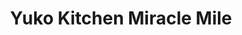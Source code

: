 ---
layout: place
title: Yuko Kitchen Miracle Mile
permalink: /california/los-angeles/yuko-kitchen-miracle-mile.html
stateAbbr: CA
stateName: California
cityName: Los Angeles
seo:
  type: restaurant
  links: http://www.yukokitchen.com/
place_id: ChIJDd6ViR-5woAR3GM-wHwBmu4
photos:
  - name: >-
      places/ChIJDd6ViR-5woAR3GM-wHwBmu4/photos/AeeoHcIiL7FLFGNHCltnGiSjh4DLNgu_U9HuS6Po0wnzY29KfCUHMUxkYEFN0xNx9mT4j4AzJEjs8O-hAT0k2BWgNVA1M8iOX4ZRXCz_DFFZWZt6sUONB5M_7eR-ggMg-WHugH3N1T-TkSqnb9MSio7U9mVHZhItdXWYyfae3xGaAbzh_s-OWNnBKDDhNJMVUMB_yIJiVVCsVVt41JXlX78XjH97WnODlI19LI8MjVMhz_JrkShzy_u_kOnlaTQQ3N7P0PcOxnKYxuTw0fpFwUz6DdPTqZcGMpo2wye_MIFNIA-UOlVkEPFeljcn660YJKpGiZWmt7fhtL8h_ZtpIyjLSI5NyStfLHe21miWDVmYmcuXJAbXk58EG6fkYVY2G301SkPEbKes7ePi1jPDalbYjk16QVg4QWG3R_dGj9h2sNza1w
    widthPx: 3024
    heightPx: 4032
    authorAttributions:
      - displayName: Rachel Metz
        uri: https://maps.google.com/maps/contrib/114924897738912321334
        photoUri: >-
          https://lh3.googleusercontent.com/a-/ALV-UjUTk9vmvMFAJeLcNrGregOUl6yJQECUTLpAGIY-xoiV3tajE3Aj=s100-p-k-no-mo
    flagContentUri: >-
      https://www.google.com/local/imagery/report/?cb_client=maps_api_places.places_api&image_key=!1e10!2sCIHM0ogKEICAgICHmpCPVQ&hl=en-US
    googleMapsUri: >-
      https://www.google.com/maps/place//data=!3m4!1e2!3m2!1sCIHM0ogKEICAgICHmpCPVQ!2e10!4m2!3m1!1s0x80c2b91f8995de0d:0xee9a017cc03e63dc
  - name: >-
      places/ChIJDd6ViR-5woAR3GM-wHwBmu4/photos/AeeoHcLL7ryLuxqT1Oo3vIgvy1OZdb-drDR6ouFcOLcn2ACkagpWMBl3QnABaNQIoy1ZjypnzPjzc02hriQk5WUWMwCOji_rc3_-juVuQdpkQ-lyQoNCYNc1B-6VCR1mZ0S29b0TJPSAVXMOI-jx88hGhqe5CrnwSBPo1jFLsjo7z6ju3afV1_fqmPHE-qyP-QM4-038QaPnA_1gC3O60pPa7GTSjUtiBZm-9yWOBv3cvqnsraan2XVmA0Ovg78o2wdOaVseHZxEweSXcGrOfmC1NGhNIpz0dp2dpYVLRvl_PkAge11WND34KFL8fdGuGacQCiYHT0JU8p2v6g3ilg4b9I573EX442u0ON-rp3LmuPoRpl5_wXua6KtrQQ3lZoS8fSB-NaMbKQKaTl8ooxwY15Kf1N-sonpxb1CsXYMnpk2RiQ
    widthPx: 3000
    heightPx: 4000
    authorAttributions:
      - displayName: Katy Garcia
        uri: https://maps.google.com/maps/contrib/112312115169185030384
        photoUri: >-
          https://lh3.googleusercontent.com/a-/ALV-UjUZQPyfIHllZrxt2sC9yuarmsMlGz9KCPuHGolztpxoCF0uvyEAiw=s100-p-k-no-mo
    flagContentUri: >-
      https://www.google.com/local/imagery/report/?cb_client=maps_api_places.places_api&image_key=!1e10!2sCIHM0ogKEICAgMDw98-YXQ&hl=en-US
    googleMapsUri: >-
      https://www.google.com/maps/place//data=!3m4!1e2!3m2!1sCIHM0ogKEICAgMDw98-YXQ!2e10!4m2!3m1!1s0x80c2b91f8995de0d:0xee9a017cc03e63dc
  - name: >-
      places/ChIJDd6ViR-5woAR3GM-wHwBmu4/photos/AeeoHcLQAIg-OUdIE0pFS55zyQwFbdk4ke7sac5heutAVB6ZclY62EAYoy6POHVWN2w-_lYRk4W5v-xCkHMkOYmhG7evQEQ91Pvo71h36n64q1OPzjaQnhZj9mMCnnPmiqCLU5awETEiuyROuXcGkiI7S_KVaVLIQNMzV-qyensdxby8RuMF6YuT5tM6_QxSE1fhLpetXwriOM_Jf0BJ8yD7-7HX1RiFdm4Axvg2BhFwu-j5ulblKxdHrO2fB6V-gfFZ1F6E1eTAn-7rNpzsFy8seVpBnYGen7NDzcOVw0g5u2la8mbQeWezBF2ulK1dMqfli7L-2cZAo8vFV3_JOLKBZefUkjuHEsdUAg04wsAzufGA64tQckCk6Hs7N-MS9G6-hoV2PPnFKHCiU3LTLdBl6b4C8bKo7-u_3-aCVZEnAhSlFQ
    widthPx: 3024
    heightPx: 4032
    authorAttributions:
      - displayName: hawi a
        uri: https://maps.google.com/maps/contrib/101860669691145903974
        photoUri: >-
          https://lh3.googleusercontent.com/a-/ALV-UjVICTdNV3wSb6J8t6RLA0FSny6uCN_7EfkzZco07Ry5H31Akzzc=s100-p-k-no-mo
    flagContentUri: >-
      https://www.google.com/local/imagery/report/?cb_client=maps_api_places.places_api&image_key=!1e10!2sCIHM0ogKEICAgIDbuOGsZQ&hl=en-US
    googleMapsUri: >-
      https://www.google.com/maps/place//data=!3m4!1e2!3m2!1sCIHM0ogKEICAgIDbuOGsZQ!2e10!4m2!3m1!1s0x80c2b91f8995de0d:0xee9a017cc03e63dc
  - name: >-
      places/ChIJDd6ViR-5woAR3GM-wHwBmu4/photos/AeeoHcLCv4-U2wdUdl2MBSJViSG27Fs6ezM4YQ0sY7MmuCYz6Oh9omN68m-gRP-5ciQ5ThbWiYo8ZiR2oIdj2ZDUw97RyNs5ztmDqI2BNfw6BSXOujlULRYa4IFpHEPkWCBS0DKZjZT8o7GQk3HfNgvvhgSxHnOyzSP1I5Z-JGXFXTx14Q43NntEoxO4cku82Zh9JrqC3UeaI1FAHU8gEKebe8bSnKdmPyX2DStCaJCp2B1UFJwfmiwcSL6RyJpzVGWl9b1CYk3synpsxxc1Ce2vdNDcsxMplCr9RY_Ajff9Vi0dnLr9zOPVvuPomLuLeth-A-qnx77TCTOh2Mw_19Yec_uy8A69t9pUVlZFoTLqmxIlL4TkLnXdk55YGuhoC4pOoN58YwlR43njhIhCLSJ5Z4qVZRhgDL9b5JzEseVPjNQ
    widthPx: 1080
    heightPx: 1440
    authorAttributions:
      - displayName: Lailian Park
        uri: https://maps.google.com/maps/contrib/104796335398748446911
        photoUri: >-
          https://lh3.googleusercontent.com/a-/ALV-UjWMWE38FggtrQ-nmAmjPn7SzzDr3QjQL_FUQZdQ65ndxl0PKPzXBA=s100-p-k-no-mo
    flagContentUri: >-
      https://www.google.com/local/imagery/report/?cb_client=maps_api_places.places_api&image_key=!1e10!2sCIHM0ogKEICAgIDdhrD4eg&hl=en-US
    googleMapsUri: >-
      https://www.google.com/maps/place//data=!3m4!1e2!3m2!1sCIHM0ogKEICAgIDdhrD4eg!2e10!4m2!3m1!1s0x80c2b91f8995de0d:0xee9a017cc03e63dc
  - name: >-
      places/ChIJDd6ViR-5woAR3GM-wHwBmu4/photos/AeeoHcKET21j83KCOcpF7vCXeoBwmPSZqcslx95GaFE--CEHQVkA3z8BAz1QFuGOz8UxjLsrSpjsxVPXYutPyWL_X0EqKlz-ti1TwTl5bAmapvpRUtas6hrmhm0C7CqiO7MgUO25BcE3VGZC2BeOSsVvdJv5-b3pg6AH_Z7v1x3TiCJicpLFyO-Dpydka7HNstPklu7rv94A-gYP0-_BdPBufxSbwk-8ghhEoC2IMC9PoUBHWc-5TumZQeWjfgzdXMbg274bUHoxgTDCh5r2peDIGzuw2fYQF6NEcpFglqj4rFE3ulE3XL0FiQt3wpncm6aWXbYrzSFz6gYQmphgHh0RD1tAgZIF5861m3_dkw3Orvgw-lI-EozidAETo_wFwsHms4Ys9NH9pdzHzpgLN-9A5RNKxCKxpu-Xvxy4MAGIB6HiF_OS
    widthPx: 3072
    heightPx: 4080
    authorAttributions:
      - displayName: Mayur Patel
        uri: https://maps.google.com/maps/contrib/117142319350420055100
        photoUri: >-
          https://lh3.googleusercontent.com/a-/ALV-UjWveC7LHNejzX_fCLyjj87CX0ywefcKq4GK_k_x9pacv1A0KjAj4w=s100-p-k-no-mo
    flagContentUri: >-
      https://www.google.com/local/imagery/report/?cb_client=maps_api_places.places_api&image_key=!1e10!2sCIHM0ogKEICAgIDvquu69wE&hl=en-US
    googleMapsUri: >-
      https://www.google.com/maps/place//data=!3m4!1e2!3m2!1sCIHM0ogKEICAgIDvquu69wE!2e10!4m2!3m1!1s0x80c2b91f8995de0d:0xee9a017cc03e63dc
  - name: >-
      places/ChIJDd6ViR-5woAR3GM-wHwBmu4/photos/AeeoHcIB4zYcBPlPw-BP6Ru03N-8IpbNTzq6FBK0Yq2rrACYkW5eZGaOQJZ_9Vi33OsdtUrp1ALOiyjMiL5huPQ3rbiJ8b2AnSwSXJtn6JkkZf1YCtIvq9LJIpEL34wBO6KabY-ohJ17BjOX6u65ObtgKI89L0EdBhGhHoXCcMq50oBt8iDt8ej3sFhuo-5jI6jTRrKBJJAoueH_l9o_ZdpZu1oHfeiLDjOTVfjOGu60_ovlWStPiv3MQqvFU78yJaRWf5PGk1ZCTpoPFck9DWgkJd_2ayWsNRGKqHSij9Uax94A84JwXS-L6EhkrQlJLRtzibJ5cOqDPKhJzEKp7IVVBeYLU51UyAxA29FvWknukHsHk4a3OFXpd93T0iaI8VlgJ0LAGiQG60F0Yo-15b4BE6aFuj8700OaBYOYJhPEPMukvw
    widthPx: 4016
    heightPx: 3008
    authorAttributions:
      - displayName: l l
        uri: https://maps.google.com/maps/contrib/112958140524819744803
        photoUri: >-
          https://lh3.googleusercontent.com/a/ACg8ocJ1WyQxFTRakG3e-wnC1SM9visDBdTjtjettH5YthbgcZv1Kw=s100-p-k-no-mo
    flagContentUri: >-
      https://www.google.com/local/imagery/report/?cb_client=maps_api_places.places_api&image_key=!1e10!2sCIHM0ogKEICAgICGyta3GA&hl=en-US
    googleMapsUri: >-
      https://www.google.com/maps/place//data=!3m4!1e2!3m2!1sCIHM0ogKEICAgICGyta3GA!2e10!4m2!3m1!1s0x80c2b91f8995de0d:0xee9a017cc03e63dc
  - name: >-
      places/ChIJDd6ViR-5woAR3GM-wHwBmu4/photos/AeeoHcIygt_McWMWrgb24roK_cLl521diTv0RfNEXU6ENpwbVpDetmMpOsjnbSzA4wnxaj9zVsPoGapKhnkdZ1xML7UOf_WuLZVZBGQXheREeKnuRykx2eq1Gu3eGne0ZUqdNIT53GYDCqfYjfI9ZKRuabgGHXYZBcu7esB81q_Vsgkm0-7TVnAE6VRorkAuBgY0x9zo879TaNY-TG7D7VWY_RWlclCGeU2qrgiaIe_vv9of8q5lNaNh6er6y_AN7IFVX8xNAITv-Re-rx_f_HYi81Alqo8_vIPXQF5Gps67W1Ob8ulU_cpTtkk50wKuG7ofHtueFks5K35qyHn-Z8LjP2U3pEzGnU8As4WCAH3EhnO5o3OQ5e8WU2IsCXBr_sy7GZMvRQXbgwk8LqgTfY7CBwwRn1Ic1MMLGp0Oyg1jvfin7jzb
    widthPx: 3000
    heightPx: 4000
    authorAttributions:
      - displayName: Nikki Lee
        uri: https://maps.google.com/maps/contrib/110950256237295129976
        photoUri: >-
          https://lh3.googleusercontent.com/a-/ALV-UjVujCktfrIWvFeR4GdrliY1wHTcmcid9Rfrafk_7shSaCP6C0T3=s100-p-k-no-mo
    flagContentUri: >-
      https://www.google.com/local/imagery/report/?cb_client=maps_api_places.places_api&image_key=!1e10!2sCIHM0ogKEICAgIDX9bW5rAE&hl=en-US
    googleMapsUri: >-
      https://www.google.com/maps/place//data=!3m4!1e2!3m2!1sCIHM0ogKEICAgIDX9bW5rAE!2e10!4m2!3m1!1s0x80c2b91f8995de0d:0xee9a017cc03e63dc
  - name: >-
      places/ChIJDd6ViR-5woAR3GM-wHwBmu4/photos/AeeoHcJHSYgsOwOZlPCTqow0E6BzpcmVH9mFi_RM8XeHCf7Zudj4irCFbQnmEwSnYsVecwz5dBEj43J3HNOktzDAz0ShX0wlTVfyfuT0VMLWLTnF79kiiWlxoUau6cR75HtbdYcm-jIYUK5vCHUTLPl6XzvUxJxVtPL0-ADecK5X2z04qUlC0RxS5PrI20VtSggZJBWDLpxYwBou74Bm1sfFw_axEowS7fQ2ayVEniqBZNRsYumFq9si53yF429sVTB5qViXoxGtu5rW3NQkjxgXFBsO7ttyX9srHa5U0AtUL0MHKHteepuct08II-uLa9vgcF80gA8p2wb6Wg4XIiChuz_eGDEr7b9JCCOqzMFwTBlTWb-FypN8ycgws777TvAEcIWp75p_IbT5gsSE-D7_tuhDYYUYuXMgrVLviyUEF0a5WL08
    widthPx: 3600
    heightPx: 4800
    authorAttributions:
      - displayName: Carissa Liu
        uri: https://maps.google.com/maps/contrib/110025222509596900023
        photoUri: >-
          https://lh3.googleusercontent.com/a/ACg8ocJDrYwk7Ho-adW8TUPoslfDa8WnCFuKOAlm6eNeQYqWm07pyw=s100-p-k-no-mo
    flagContentUri: >-
      https://www.google.com/local/imagery/report/?cb_client=maps_api_places.places_api&image_key=!1e10!2sCIHM0ogKEICAgIDX8778ygE&hl=en-US
    googleMapsUri: >-
      https://www.google.com/maps/place//data=!3m4!1e2!3m2!1sCIHM0ogKEICAgIDX8778ygE!2e10!4m2!3m1!1s0x80c2b91f8995de0d:0xee9a017cc03e63dc
  - name: >-
      places/ChIJDd6ViR-5woAR3GM-wHwBmu4/photos/AeeoHcLiLuDf9sAikPPNZz6eI8bVCOrOp3G1Xw7_zXxARNnMJKaK2U3nfOJ1pG5meRT_D-lX0zCZEDek9KPwlvEp-NQuDz331kDMpoiRfgZEODYoK2C28Yph9rnmQeciTh2ZV0HYlQQZhihQLdh5p-prPVmkuXpwhlKjxa_k1WQEKz6k9qCgwsqD93gnAqpXftTlLrTUSZxyS4raGfrhwVoZYd7GaizZmIaxuSJK3JeeQDa44OotSM4sZFx03boRAdTRpyvOM4TtUFHSpuTEfuLwrdAc5w2wv6VLia-fDYgSuLeUP2IhbQzccbFqd0OVlmuCXjfz16POCCzbEKjUE2-saFqOHNPNe1gCveUX4jHMzAp9jGZCFXiIYtZ70OEzy_W5u-22uwadT9gdiWxsNPCo4O8SUscQJPEw9M0sGFH6XmSs8w
    widthPx: 4032
    heightPx: 3024
    authorAttributions:
      - displayName: Amanda
        uri: https://maps.google.com/maps/contrib/110689826438161155099
        photoUri: >-
          https://lh3.googleusercontent.com/a-/ALV-UjWQcjjflTpOprCAYZNch1tKkd5KO2PiyKNB2gtTTjUciqYMKzRd=s100-p-k-no-mo
    flagContentUri: >-
      https://www.google.com/local/imagery/report/?cb_client=maps_api_places.places_api&image_key=!1e10!2sCIHM0ogKEICAgIDxyduGbw&hl=en-US
    googleMapsUri: >-
      https://www.google.com/maps/place//data=!3m4!1e2!3m2!1sCIHM0ogKEICAgIDxyduGbw!2e10!4m2!3m1!1s0x80c2b91f8995de0d:0xee9a017cc03e63dc
  - name: >-
      places/ChIJDd6ViR-5woAR3GM-wHwBmu4/photos/AeeoHcLenOt2kJEGeZugTvX3GeljfahtJP1Ig9f30i9BDsv_buxL6rKSjUnCzVFIlLmNk9sPg22fK6KidD3cYTdLh02ibeAz6OUW1FneQJPAR9uFg0iJn0Gtdp72sIBLneAk0H9kvqoTLIKDcgbJrm3yXH2zOFE1bmRGHdodTWqu0Sdvds_1Tmd3Ohvknv9VhCQQEZmSp7UkwcZrXNAT_9J1ZkpZA4pVgwux4B-A3cKWwnl5bk8dsM0Wp1Z6f1m7W4GGiTLyD0Q2uzPHDGmsl7aIY1VinmiKTXj7FsgeDdljLqrSPNHKfbLoE1ZkCM3tFX6t7F0g0pxVfRgnl5fkE7jMZn1YwdBwRXEO52erKmWgpkKRdXcRVTEgYuwBStsSGxOrRRfPL6aG3fYsA7DJ6Rapsv2fLWdTOy0znvgNbFaqxXq79EMJ
    widthPx: 3024
    heightPx: 4032
    authorAttributions:
      - displayName: Allesther
        uri: https://maps.google.com/maps/contrib/114354987746495162749
        photoUri: >-
          https://lh3.googleusercontent.com/a-/ALV-UjXrv_F-90tv76DMQ8jUlI6Y34x4Dlp1IKzHmPWP9s9hj3ia8FU=s100-p-k-no-mo
    flagContentUri: >-
      https://www.google.com/local/imagery/report/?cb_client=maps_api_places.places_api&image_key=!1e10!2sCIHM0ogKEICAgICZ-sGT9QE&hl=en-US
    googleMapsUri: >-
      https://www.google.com/maps/place//data=!3m4!1e2!3m2!1sCIHM0ogKEICAgICZ-sGT9QE!2e10!4m2!3m1!1s0x80c2b91f8995de0d:0xee9a017cc03e63dc
address: 5484 Wilshire Blvd, Los Angeles, CA 90036, USA
street: 5484 Wilshire Blvd
city: Los Angeles
state: CA
zip: '90036'
country: USA
neighborhood: Central LA
latitude: '34.061879'
longitude: '-118.348303'
accessibility_options:
  wheelchairAccessibleParking: true
  wheelchairAccessibleEntrance: true
  wheelchairAccessibleRestroom: true
  wheelchairAccessibleSeating: true
business_status: OPERATIONAL
name: Yuko Kitchen Miracle Mile
google_maps_links:
  directionsUri: >-
    https://www.google.com/maps/dir//''/data=!4m7!4m6!1m1!4e2!1m2!1m1!1s0x80c2b91f8995de0d:0xee9a017cc03e63dc!3e0
  placeUri: https://maps.google.com/?cid=17193056162753176540
  writeAReviewUri: >-
    https://www.google.com/maps/place//data=!4m3!3m2!1s0x80c2b91f8995de0d:0xee9a017cc03e63dc!12e1
  reviewsUri: >-
    https://www.google.com/maps/place//data=!4m4!3m3!1s0x80c2b91f8995de0d:0xee9a017cc03e63dc!9m1!1b1
  photosUri: >-
    https://www.google.com/maps/place//data=!4m3!3m2!1s0x80c2b91f8995de0d:0xee9a017cc03e63dc!10e5
primary_type: Japanese Restaurant
opening_hours:
  regular: null
  current: null
secondary_opening_hours:
  regular:
    weekdayDescriptions: null
    type: null
  current:
    weekdayDescriptions: null
    type: null
phone: (323) 933-4020
price_level: PRICE_LEVEL_INEXPENSIVE
price_range: $10 &ndash; $20
rating: '4.6'
rating_count: 0
website: http://www.yukokitchen.com/
description: >-
  Experience Yuko Kitchen Miracle Mile$$$Yuko Kitchen Miracle Mile in Los
  Angeles, CA, is a welcoming Japanese spot known for its fresh rice bowls, udon
  noodles, and creative sushi rolls that cater to a variety of tastes in a
  relaxed, plant-filled environment. This affordable eatery boasts an outdoor
  patio perfect for casual meals, along with accessible features like
  wheelchair-friendly seating and free parking, making it easy to enjoy Japanese
  favorites without the hassle. Drawing from its laid-back vibe and thoughtful
  menu options, it's an ideal choice for those seeking flavorful dishes that
  balance quality and value. Whether you're in the mood for a quick lunch or a
  leisurely dinner, the blend of hearty portions and inviting ambiance ensures a
  satisfying visit. For anyone exploring sushi restaurants near me, this hidden
  gem delivers authentic flavors with a modern twist.
generative_summary: >-
  Experience Yuko Kitchen Miracle Mile$$$Yuko Kitchen Miracle Mile in Los
  Angeles, CA, is a welcoming Japanese spot known for its fresh rice bowls, udon
  noodles, and creative sushi rolls that cater to a variety of tastes in a
  relaxed, plant-filled environment. This affordable eatery boasts an outdoor
  patio perfect for casual meals, along with accessible features like
  wheelchair-friendly seating and free parking, making it easy to enjoy Japanese
  favorites without the hassle. Drawing from its laid-back vibe and thoughtful
  menu options, it's an ideal choice for those seeking flavorful dishes that
  balance quality and value. Whether you're in the mood for a quick lunch or a
  leisurely dinner, the blend of hearty portions and inviting ambiance ensures a
  satisfying visit. For anyone exploring sushi restaurants near me, this hidden
  gem delivers authentic flavors with a modern twist.
generative_disclosure: Summarized by AI using the Grok-3-Mini model.
reviews:
  - name: >-
      places/ChIJDd6ViR-5woAR3GM-wHwBmu4/reviews/ChZDSUhNMG9nS0VJQ0FnTUR3OTgtWUxREAE
    relativePublishTimeDescription: 2 weeks ago
    rating: 5
    text:
      text: >-
        Where to start? For starters the staff, very welcoming and friendly!
        They have plenty of food options on their menu for meat lovers,
        vegetarians and vegans! The pricing on every item is beyond reasonable
        🙏🏽 I'm shocked that they are not busier but I'm glad that we were able
        to enjoy it the way my friends and I did. We got a variety of meals:
        chicken teriyaki bowl, spicy salmon bowl, the salmon bowlito, and two
        sushi rolls! Everything was amazing 🤩 10/10 recommend.
      languageCode: en
    originalText:
      text: >-
        Where to start? For starters the staff, very welcoming and friendly!
        They have plenty of food options on their menu for meat lovers,
        vegetarians and vegans! The pricing on every item is beyond reasonable
        🙏🏽 I'm shocked that they are not busier but I'm glad that we were able
        to enjoy it the way my friends and I did. We got a variety of meals:
        chicken teriyaki bowl, spicy salmon bowl, the salmon bowlito, and two
        sushi rolls! Everything was amazing 🤩 10/10 recommend.
      languageCode: en
    authorAttribution:
      displayName: Katy Garcia
      uri: https://www.google.com/maps/contrib/112312115169185030384/reviews
      photoUri: >-
        https://lh3.googleusercontent.com/a-/ALV-UjUZQPyfIHllZrxt2sC9yuarmsMlGz9KCPuHGolztpxoCF0uvyEAiw=s128-c0x00000000-cc-rp-mo-ba5
    publishTime: '2025-03-29T00:45:19.114017Z'
    flagContentUri: >-
      https://www.google.com/local/review/rap/report?postId=ChZDSUhNMG9nS0VJQ0FnTUR3OTgtWUxREAE&d=17924085&t=1
    googleMapsUri: >-
      https://www.google.com/maps/reviews/data=!4m6!14m5!1m4!2m3!1sChZDSUhNMG9nS0VJQ0FnTUR3OTgtWUxREAE!2m1!1s0x80c2b91f8995de0d:0xee9a017cc03e63dc
  - name: >-
      places/ChIJDd6ViR-5woAR3GM-wHwBmu4/reviews/ChdDSUhNMG9nS0VJQ0FnTUNRLWNxdHZBRRAB
    relativePublishTimeDescription: a month ago
    rating: 5
    text:
      text: >-
        This is the cutest hole in the wall Japanese oasis. The food was amazing
        and such good quality! I got the teriyaki chicken bowl and the portion
        was great and so fulfilling and came with a delicious side salad. Also
        free parking which is a huge perk! The ambience is so cute and hip and
        you feel like you’re in a tropical paradise! The prices are also super
        reasonable, I can’t say enough good things about this place, I’ll
        definitely be back!
      languageCode: en
    originalText:
      text: >-
        This is the cutest hole in the wall Japanese oasis. The food was amazing
        and such good quality! I got the teriyaki chicken bowl and the portion
        was great and so fulfilling and came with a delicious side salad. Also
        free parking which is a huge perk! The ambience is so cute and hip and
        you feel like you’re in a tropical paradise! The prices are also super
        reasonable, I can’t say enough good things about this place, I’ll
        definitely be back!
      languageCode: en
    authorAttribution:
      displayName: Courtney Vickers
      uri: https://www.google.com/maps/contrib/100609830280339004668/reviews
      photoUri: >-
        https://lh3.googleusercontent.com/a-/ALV-UjXBMjlDTBsquDvtYvu8mVzqYtvMW5KtVZssyRmko1RhzD1-FuZD=s128-c0x00000000-cc-rp-mo
    publishTime: '2025-03-06T03:42:19.001533Z'
    flagContentUri: >-
      https://www.google.com/local/review/rap/report?postId=ChdDSUhNMG9nS0VJQ0FnTUNRLWNxdHZBRRAB&d=17924085&t=1
    googleMapsUri: >-
      https://www.google.com/maps/reviews/data=!4m6!14m5!1m4!2m3!1sChdDSUhNMG9nS0VJQ0FnTUNRLWNxdHZBRRAB!2m1!1s0x80c2b91f8995de0d:0xee9a017cc03e63dc
  - name: >-
      places/ChIJDd6ViR-5woAR3GM-wHwBmu4/reviews/ChdDSUhNMG9nS0VJQ0FnSUQxb1piTjhBRRAB
    relativePublishTimeDescription: a year ago
    rating: 5
    text:
      text: >-
        Food, service, and atmosphere all 5/5.

        I got the BBQ Catfish (the catfish is lightly breaded and fried)
        Bowl-Lito, incredible. The people were super friendly and patient, with
        so many tasty options I didn’t know what to get. The atmosphere was
        marvelous, plants everywhere (all of them looked very healthy, many of
        them for sale). I *loved* my green tea strawberry chocolate chip cookie
        and banana milk tea.
      languageCode: en
    originalText:
      text: >-
        Food, service, and atmosphere all 5/5.

        I got the BBQ Catfish (the catfish is lightly breaded and fried)
        Bowl-Lito, incredible. The people were super friendly and patient, with
        so many tasty options I didn’t know what to get. The atmosphere was
        marvelous, plants everywhere (all of them looked very healthy, many of
        them for sale). I *loved* my green tea strawberry chocolate chip cookie
        and banana milk tea.
      languageCode: en
    authorAttribution:
      displayName: Ian Thomas
      uri: https://www.google.com/maps/contrib/104739294272188027196/reviews
      photoUri: >-
        https://lh3.googleusercontent.com/a-/ALV-UjXAf8cgNxSFa6QICU6w3QAt2hlxTrX7bHi8iCP9U4qJKuJ08g0=s128-c0x00000000-cc-rp-mo-ba2
    publishTime: '2024-01-07T18:02:31.979761Z'
    flagContentUri: >-
      https://www.google.com/local/review/rap/report?postId=ChdDSUhNMG9nS0VJQ0FnSUQxb1piTjhBRRAB&d=17924085&t=1
    googleMapsUri: >-
      https://www.google.com/maps/reviews/data=!4m6!14m5!1m4!2m3!1sChdDSUhNMG9nS0VJQ0FnSUQxb1piTjhBRRAB!2m1!1s0x80c2b91f8995de0d:0xee9a017cc03e63dc
  - name: >-
      places/ChIJDd6ViR-5woAR3GM-wHwBmu4/reviews/ChZDSUhNMG9nS0VJQ0FnSUNYOHVhNUlREAE
    relativePublishTimeDescription: 6 months ago
    rating: 5
    text:
      text: >-
        I’m constantly here ordering the same items

        I have never had a bad experience here, it’s very cozy, good food, very
        lovely at night too! I also love ordering the apple mint lemonade 10/10
      languageCode: en
    originalText:
      text: >-
        I’m constantly here ordering the same items

        I have never had a bad experience here, it’s very cozy, good food, very
        lovely at night too! I also love ordering the apple mint lemonade 10/10
      languageCode: en
    authorAttribution:
      displayName: Shakira Martinez
      uri: https://www.google.com/maps/contrib/103035709903520997655/reviews
      photoUri: >-
        https://lh3.googleusercontent.com/a-/ALV-UjUeaTrNzFLgSrmAgnhIAW3BmBRNngs0BpzZctHIc8FZZR_ZA0ST=s128-c0x00000000-cc-rp-mo-ba2
    publishTime: '2024-10-15T01:45:55.665382Z'
    flagContentUri: >-
      https://www.google.com/local/review/rap/report?postId=ChZDSUhNMG9nS0VJQ0FnSUNYOHVhNUlREAE&d=17924085&t=1
    googleMapsUri: >-
      https://www.google.com/maps/reviews/data=!4m6!14m5!1m4!2m3!1sChZDSUhNMG9nS0VJQ0FnSUNYOHVhNUlREAE!2m1!1s0x80c2b91f8995de0d:0xee9a017cc03e63dc
  - name: >-
      places/ChIJDd6ViR-5woAR3GM-wHwBmu4/reviews/ChZDSUhNMG9nS0VJQ0FnSURIajlxZENBEAE
    relativePublishTimeDescription: 6 months ago
    rating: 5
    text:
      text: >-
        Everything was wonderful. From the infused water, to the boba coffee and
        THE FOOD. Wow. I got the shrimp tempura bowl and it was so flavorful and
        fresh. The atmosphere is also nice. Surrounded by plants.. it does not
        feel like you are actually surrounded by buildings in the city.
      languageCode: en
    originalText:
      text: >-
        Everything was wonderful. From the infused water, to the boba coffee and
        THE FOOD. Wow. I got the shrimp tempura bowl and it was so flavorful and
        fresh. The atmosphere is also nice. Surrounded by plants.. it does not
        feel like you are actually surrounded by buildings in the city.
      languageCode: en
    authorAttribution:
      displayName: Whitney Kline
      uri: https://www.google.com/maps/contrib/109637930243059845093/reviews
      photoUri: >-
        https://lh3.googleusercontent.com/a-/ALV-UjVxG9F9GOv2kNW-ktCebdV7XUU1fVvBMFXzgMwVynEutTzn40VoXw=s128-c0x00000000-cc-rp-mo-ba4
    publishTime: '2024-09-21T00:26:11.223276Z'
    flagContentUri: >-
      https://www.google.com/local/review/rap/report?postId=ChZDSUhNMG9nS0VJQ0FnSURIajlxZENBEAE&d=17924085&t=1
    googleMapsUri: >-
      https://www.google.com/maps/reviews/data=!4m6!14m5!1m4!2m3!1sChZDSUhNMG9nS0VJQ0FnSURIajlxZENBEAE!2m1!1s0x80c2b91f8995de0d:0xee9a017cc03e63dc
review_summary: >-
  What Customers Love$$$Visitors to this Japanese eatery often rave about the
  delicious, fresh flavors and generous portions that make every meal feel like
  a treat, with standout dishes like rice bowls and sushi rolls earning high
  praise for their quality and variety. Folks appreciate the cozy,
  plant-surrounded atmosphere that creates a peaceful escape right in the heart
  of the city, along with friendly service that keeps things welcoming and
  efficient. Many highlight the reasonable prices and thoughtful options for
  vegetarians and meat lovers alike, making it a go-to for groups or solo diners
  looking for something satisfying. Overall, it's clear that the combination of
  tasty drinks like mint lemonade and solid value keeps people coming back,
  offering a positive experience that's perfect for anyone hunting for top-rated
  sushi spots. While opinions are overwhelmingly upbeat, it's worth noting that
  the charm lies in its unpretentious vibe, helping it stand out among local
  Japanese places near me.
review_disclosure: Summarized by AI using the Grok-3-Mini model.
parking_options:
  freeStreetParking: true
  paidStreetParking: true
  valetParking: false
payment_options:
  acceptsCreditCards: true
  acceptsDebitCards: true
  acceptsCashOnly: false
  acceptsNfc: true
allow_dogs: null
curbside_pickup: false
delivery: true
dine_in: true
good_for_children: true
good_for_groups: null
good_for_sports: false
live_music: false
menu_for_children: false
outdoor_seating: true
reservable: false
restroom: true
serves_beer: false
serves_breakfast: null
serves_brunch: false
serves_cocktails: false
serves_coffee: true
serves_dinner: true
serves_dessert: true
serves_lunch: true
serves_vegetarian_food: true
serves_wine: false
takeout: true
update_category: pro
places_description: >-
  Rice bowls & udon noodles are favorites at this arty cafe with an outdoor
  patio & free WiFi.

---
